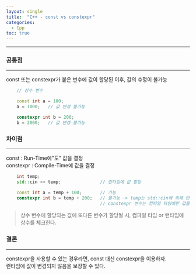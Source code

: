 ```yaml
---
layout: single
title:  "C++ - const vs constexpr"
categories:
  - Cpp
toc: true
---
```


---

### 공통점
---

const 또는 constexpr가 붙은 변수에 값이 할당된 이후, 값의 수정이 불가능

```c++
	// 상수 변수

	const int a = 100;
	a = 1000;	// 값 변경 불가능

	constexpr int b = 200;
	b = 2000;	// 값 변경 불가능
```

### 차이점
---

const : Run-Time에"도" 값을 결정  
constexpr : Compile-Time에 값을 결정

```c++
    int temp;
    std::cin >> temp;				// 런타임에 값 할당

    const int a = temp + 100;		// 가능
    constexpr int b = temp + 200;	// 불가능 -> temp는 std::cin에 의해 런타임에 정해지는 변수
                                    // constexpr 변수는 컴파일 타임에만 값을 결정
```

> 상수 변수에 할당되는 값에 또다른 변수가 할당될 시, 컴파일 타임 or 런타임에 상수를 체크한다.

### 결론
---

constexpr을 사용할 수 있는 경우라면, const 대신 constexpr을 이용하자.  
런타임에 값이 변경되지 않음을 보장할 수 있다.